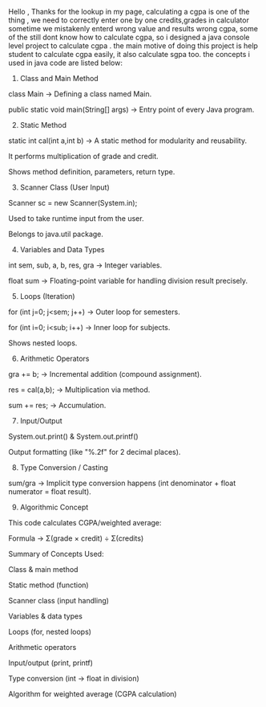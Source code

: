 Hello , Thanks for the lookup in my page, calculating a cgpa is one of the thing , we need to correctly enter one by one credits,grades in calculator sometime
we mistakenly enterd wrong value and results wrong cgpa, some of the still dont know how to calculate cgpa, so i designed a java console level project to
calculate cgpa . the main motive of doing this project is help student to calculate cgpa easily, it also calculate sgpa too.
the concepts i used in java code are listed below:

1. Class and Main Method

class Main → Defining a class named Main.

public static void main(String[] args) → Entry point of every Java program.

2. Static Method

static int cal(int a,int b) → A static method for modularity and reusability.

It performs multiplication of grade and credit.

Shows method definition, parameters, return type.

3. Scanner Class (User Input)

Scanner sc = new Scanner(System.in);

Used to take runtime input from the user.

Belongs to java.util package.

4. Variables and Data Types

int sem, sub, a, b, res, gra → Integer variables.

float sum → Floating-point variable for handling division result precisely.

5. Loops (Iteration)

for (int j=0; j<sem; j++) → Outer loop for semesters.

for (int i=0; i<sub; i++) → Inner loop for subjects.

Shows nested loops.

6. Arithmetic Operators

gra += b; → Incremental addition (compound assignment).

res = cal(a,b); → Multiplication via method.

sum += res; → Accumulation.

7. Input/Output

System.out.print() & System.out.printf()

Output formatting (like "%.2f" for 2 decimal places).

8. Type Conversion / Casting

sum/gra → Implicit type conversion happens (int denominator + float numerator = float result).

9. Algorithmic Concept

This code calculates CGPA/weighted average:

Formula → Σ(grade × credit) ÷ Σ(credits)

Summary of Concepts Used:

Class & main method

Static method (function)

Scanner class (input handling)

Variables & data types

Loops (for, nested loops)

Arithmetic operators

Input/output (print, printf)

Type conversion (int → float in division)

Algorithm for weighted average (CGPA calculation)
